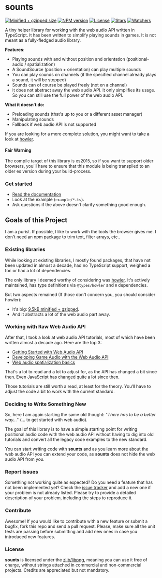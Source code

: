 # sounts

[![Minified + gzipped size](https://badgen.net/bundlephobia/minzip/sounts)](https://www.npmjs.com/package/sounts)
[![NPM version](https://badgen.net/npm/v/sounts)](https://www.npmjs.com/package/sounts)
[![License](https://badgen.net/github/license/lusito/sounts)](https://github.com/lusito/sounts/blob/master/LICENSE)
[![Stars](https://badgen.net/github/stars/lusito/sounts)](https://github.com/lusito/sounts)
[![Watchers](https://badgen.net/github/watchers/lusito/sounts)](https://github.com/lusito/sounts)

A tiny helper library for working with the web audio API written in TypeScript.
It has been written to simplify playing sounds in games.
It is not meant as a fully-fledged audio library.

**Features:**
- Playing sounds with and without position and orientation (positional-audio / spatialization)
- A SoundSource (position + orientation) can play multiple sounds
- You can play sounds on channels (if the specified channel already plays a sound, it will be stopped)
- Sounds can of course be played freely (not on a channel)
- It does not abstract away the web audio API. It only simplifies its usage. So you can still use the full power of the web audio API.

**What it doesn't do:**
- Preloading sounds (that's up to you or a different asset manager)
- Manipulating sounds
- Fallback if web audio API is not supported

If you are looking for a more complete solution, you might want to take a look at [howler](https://www.npmjs.com/package/howler).


#### Fair Warning
The compile target of this library is es2015, so if you want to support older browsers, you'll have to ensure that this module is being transpiled to an older es version during your build-process.

### Get started

* [Read the documentation](https://lusito.github.io/sounts/)
* Look at the example (`example/*.ts`).
* Ask questions if the above doesn't clarify something good enough.

## Goals of this Project

I am a purist. If possible, I like to work with the tools the browser gives me. I don't need an npm package to trim text, filter arrays, etc..

### Existing libraries

While looking at existing libraries, I mostly found packages, that have not been updated in almost a decade, had no TypeScript support, weighed a ton or had a lot of dependencies.

The only library I deemed worthy of considering was [howler](https://www.npmjs.com/package/howler). It's actively maintained, has type definitions via `@types/howler` and `0` dependencies.

But two aspects remained (If those don't concern you, you should consider howler):
- It's big: [9.5kB minified + gzipped](https://bundlephobia.com/package/howler).
- And it abstracts a lot of the web audio part away.

### Working with Raw Web Audio API
After that, I took a look at web audio API tutorials, most of which have been written almost a decade ago. Here are the top 3:

- [Getting Started with Web Audio API](https://www.html5rocks.com/en/tutorials/webaudio/intro/)
- [Developing Game Audio with the Web Audio API](https://www.html5rocks.com/en/tutorials/webaudio/games/)
- [Web audio spatialization basics](https://developer.mozilla.org/en-US/docs/Web/API/Web_Audio_API/Web_audio_spatialization_basics)

That's a lot to read and a lot to adjust for, as the API has changed a bit since then. Even JavaScript has changed quite a lot since then. 

Those tutorials are still worth a read, at least for the theory. You'll have to adjust the code a bit to work with the current standard.

### Deciding to Write Something New

So, here I am again starting the same old thought: "*There has to be a better way...*" (... to get started with web audio).

The goal of this library is to have a simple starting point for writing positional audio code with the web audio API without having to dig into old tutorials and convert all the legacy code examples to the new standard.

You can start writing code with **sounts** and as you learn more about the web audio API you can extend your code, as **sounts** does not hide the web audio API from you.

### Report issues

Something not working quite as expected? Do you need a feature that has not been implemented yet? Check the [issue tracker](https://github.com/Lusito/sounts/issues) and add a new one if your problem is not already listed. Please try to provide a detailed description of your problem, including the steps to reproduce it.

### Contribute

Awesome! If you would like to contribute with a new feature or submit a bugfix, fork this repo and send a pull request. Please, make sure all the unit tests are passing before submitting and add new ones in case you introduced new features.

### License

**sounts** is licensed under the [zlib/libpng](https://github.com/Lusito/sounts/blob/master/LICENSE), meaning you
can use it free of charge, without strings attached in commercial and non-commercial projects. Credits are appreciated but not mandatory.
